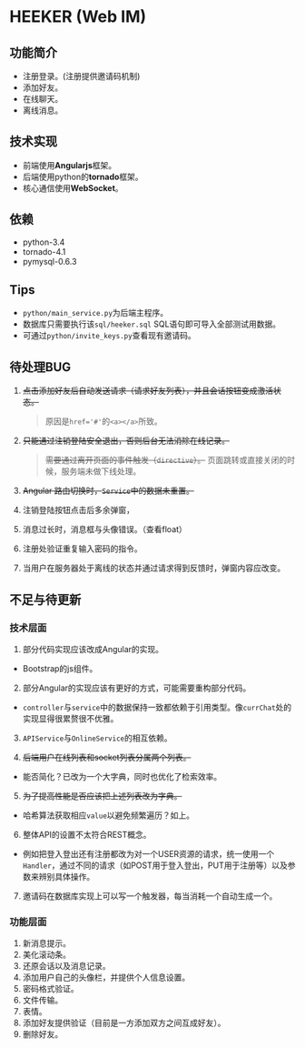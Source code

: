 # HEEKER (Web IM)

## 功能简介
+ 注册登录。(注册提供邀请码机制)
+ 添加好友。
+ 在线聊天。
+ 离线消息。

## 技术实现
+ 前端使用**Angularjs**框架。
+ 后端使用python的**tornado**框架。
+ 核心通信使用**WebSocket**。

## 依赖
+ python-3.4
+ tornado-4.1
+ pymysql-0.6.3

## Tips
+ `python/main_service.py`为后端主程序。
+ 数据库只需要执行该`sql/heeker.sql` SQL语句即可导入全部测试用数据。
+ 可通过`python/invite_keys.py`查看现有邀请码。


## 待处理BUG
1. ~~点击添加好友后自动发送请求（请求好友列表），并且会话按钮变成激活状态。~~
   > 原因是`href='#'`的`<a></a>`所致。

2. ~~只能通过注销登陆安全退出，否则后台无法消除在线记录。~~
   > ~~需要通过离开页面的事件触发（`directive`）。~~
   > 页面跳转或直接关闭的时候，服务端未做下线处理。
   
3. ~~Angular 路由切换时，`Service`中的数据未重置。~~

4. 注销登陆按钮点击后多余弹窗，

5. 消息过长时，消息框与头像错误。（查看float）

6. 注册处验证重复输入密码的指令。

7. 当用户在服务器处于离线的状态并通过请求得到反馈时，弹窗内容应改变。


## 不足与待更新
### 技术层面
1. 部分代码实现应该改成Angular的实现。
 + Bootstrap的js组件。

2. 部分Angular的实现应该有更好的方式，可能需要重构部分代码。
 + `controller`与`service`中的数据保持一致都依赖于引用类型。像`currChat`处的实现显得很累赘很不优雅。

3. `APIService`与`OnlineService`的相互依赖。

4. ~~后端用户在线列表和socket列表分属两个列表。~~
 + 能否简化？已改为一个大字典，同时也优化了检索效率。

5. ~~为了提高性能是否应该把上述列表改为字典。~~
 + 哈希算法获取相应`value`以避免频繁遍历？如上。

6. 整体API的设置不太符合REST概念。
 + 例如把登入登出还有注册都改为对一个USER资源的请求，统一使用一个`Handler`，通过不同的请求（如POST用于登入登出，PUT用于注册等）以及参数来辨别具体操作。

7. 邀请码在数据库实现上可以写一个触发器，每当消耗一个自动生成一个。

### 功能层面
1. 新消息提示。
2. 美化滚动条。
3. 还原会话以及消息记录。
4. 添加用户自己的头像栏，并提供个人信息设置。
5. 密码格式验证。
6. 文件传输。
7. 表情。
8. 添加好友提供验证（目前是一方添加双方之间互成好友）。
9. 删除好友。
